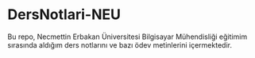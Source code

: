 # DersNotlari-NEU

Bu repo, Necmettin Erbakan Üniversitesi Bilgisayar Mühendisliği eğitimim sırasında aldığım ders notlarını ve bazı ödev metinlerini içermektedir.
